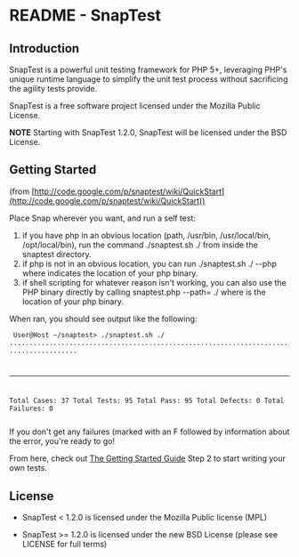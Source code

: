README - SnapTest
=================

Introduction
------------
SnapTest is a powerful unit testing framework for PHP 5+, leveraging PHP's unique runtime language to simplify the unit test process without sacrificing the agility tests provide.

SnapTest is a free software project licensed under the Mozilla Public License.

**NOTE** Starting with SnapTest 1.2.0, SnapTest will be licensed under the BSD License.

Getting Started
---------------
(from [http://code.google.com/p/snaptest/wiki/QuickStart](http://code.google.com/p/snaptest/wiki/QuickStart))

Place Snap wherever you want, and run a self test:

   1. if you have php in an obvious location (path, /usr/bin, /usr/local/bin, /opt/local/bin), run the command ./snaptest.sh ./ from inside the snaptest directory.
   2. if php is not in an obvious location, you can run ./snaptest.sh ./ --php<path> where <path> indicates the location of your php binary.
   3. if shell scripting for whatever reason isn't working, you can also use the PHP binary directly by calling <php> snaptest.php --path=<php> ./ where <php> is the location of your php binary. 

When ran, you should see output like the following:

<code><pre>
User@Host ~/snaptest> ./snaptest.sh ./
..............................................................................
.................
______________________________________________________________________
Total Cases:    37
Total Tests:    95
Total Pass:     95
Total Defects:  0
Total Failures: 0
</pre></code>

If you don't get any failures (marked with an F followed by information about the error, you're ready to go!

From here, check out [The Getting Started Guide](http://code.google.com/p/snaptest/wiki/QuickStart) Step 2 to start writing your own tests.

License
-------
  * SnapTest < 1.2.0 is licensed under the Mozilla Public license (MPL)

  * SnapTest >= 1.2.0 is licensed under the new BSD License (please see LICENSE for full terms)